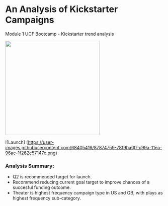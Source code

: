 # An Analysis of Kickstarter Campaigns
Module 1 UCF Bootcamp - Kickstarter trend analysis

<img src="https://assets.simpleviewinc.com/simpleview/image/fetch/c_fill,h_553,q_75,w_1105/https://assets.simpleviewinc.com/simpleview/image/upload/crm/omaha/ralsoncommunitytheater0_3db4315c-5056-a36a-09b4eb319c31d33b.jpg"  width=300 align=center>

![Launch] (https://user-images.githubusercontent.com/68405416/87874759-78f9ba00-c99a-11ea-96ac-1f262c57147c.png)

### Analysis Summary: 
- Q2 is recommended target for launch.  
- Recommend reducing current goal target to improve chances of a succesful funding outcome.  
- Theater is highest frequency campaign type in US and GB, with plays as highest frequency sub-category.   
